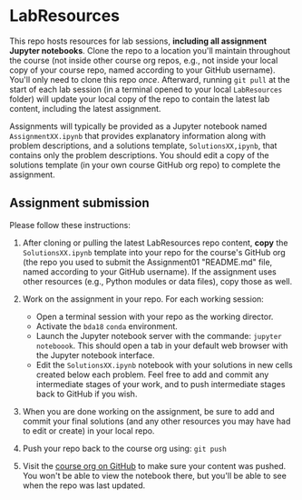 # LabResources

This repo hosts resources for lab sessions, **including all assignment Jupyter notebooks**.  Clone the repo to a location you'll maintain throughout the course (not inside other course org repos, e.g., not inside your local copy of your course repo, named according to your GitHub username).  You'll only need to clone this repo *once*.  Afterward, running `git pull` at the start of each lab session (in a terminal opened to your local `LabResources` folder) will update your local copy of the repo to contain the latest lab content, including the latest assignment.

Assignments will typically be provided as a Jupyter notebook named `AssignmentXX.ipynb` that provides explanatory information along with problem descriptions, and a solutions template, `SolutionsXX,ipynb`, that contains only the problem descriptions.  You should edit a copy of the solutions template (in your own course GitHub org repo) to complete the assignment.

## Assignment submission

Please follow these instructions:

1. After cloning or pulling the latest LabResources repo content, **copy** the `SolutionsXX.ipynb` template into your repo for the course's GitHub org (the repo you used to submit the Assignment01 "README.md" file, named according to your GitHub username).  If the assignment uses other resources (e.g., Python modules or data files), copy those as well.

2. Work on the assignment in your repo.  For each working session:
    * Open a terminal session with your repo as the working director.
    * Activate the `bda18` `conda` environment.
    * Launch the Jupyter notebook server with the commande: `jupyter noteboook`. This should open a tab in your default web browser with the Jupyter notebook interface.
    * Edit the `SolutionsXX.ipynb` notebook with your solutions in new cells created below each problem.  Feel free to add and commit any intermediate stages of your work, and to push intermediate stages back to GitHub if you wish.

3. When you are done working on the assignment, be sure to add and commit your final solutions (and any other resources you may have had to edit or create) in your local repo.
4. Push your repo back to the course org using: `git push`
5. Visit the [course org on GitHub](https://github.com/CU-BDA-2018) to make sure your content was pushed. You won't be able to view the notebook there, but you'll be able to see when the repo was last updated.